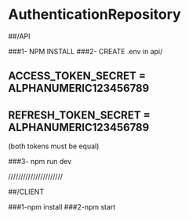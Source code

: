 # AuthenticationRepository


##/API

###1- NPM INSTALL
###2- CREATE .env in api/

ACCESS_TOKEN_SECRET = ALPHANUMERIC123456789
--------------------------------------------
REFRESH_TOKEN_SECRET = ALPHANUMERIC123456789
--------------------------------------------
(both tokens must be equal)

###3- npm run dev

//////////////////////

##/CLIENT

###1-npm install 
###2-npm start
